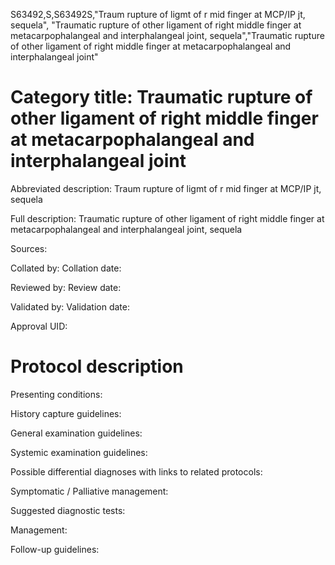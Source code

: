 S63492,S,S63492S,"Traum rupture of ligmt of r mid finger at MCP/IP jt, sequela", "Traumatic rupture of other ligament of right middle finger at metacarpophalangeal and interphalangeal joint, sequela","Traumatic rupture of other ligament of right middle finger at metacarpophalangeal and interphalangeal joint"
# Category title: Traumatic rupture of other ligament of right middle finger at metacarpophalangeal and interphalangeal joint

Abbreviated description: Traum rupture of ligmt of r mid finger at MCP/IP jt, sequela

Full description: Traumatic rupture of other ligament of right middle finger at metacarpophalangeal and interphalangeal joint, sequela

Sources:

Collated by:
Collation date:

Reviewed by:
Review date:

Validated by:
Validation date:

Approval UID:

# Protocol description

Presenting conditions:

History capture guidelines:

General examination guidelines:

Systemic examination guidelines:

Possible differential diagnoses with links to related protocols:

Symptomatic / Palliative management:

Suggested diagnostic tests:

Management:

Follow-up guidelines:
